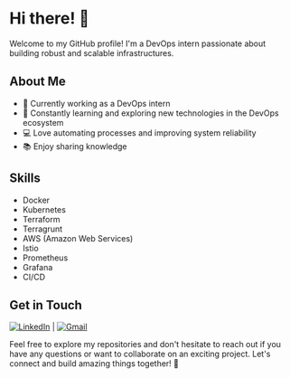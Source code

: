 # Hi there! 👋

Welcome to my GitHub profile! I'm a DevOps intern passionate about building robust and scalable infrastructures. 

## About Me

- 💼 Currently working as a DevOps intern
- 🌱 Constantly learning and exploring new technologies in the DevOps ecosystem
- 💻 Love automating processes and improving system reliability
- 📚 Enjoy sharing knowledge

## Skills

- Docker
- Kubernetes
- Terraform
- Terragrunt
- AWS (Amazon Web Services)
- Istio
- Prometheus
- Grafana
- CI/CD

## Get in Touch

[![LinkedIn](https://img.shields.io/badge/linkedin-%230077B5.svg?style=for-the-badge&logo=linkedin&logoColor=white)](https://www.linkedin.com/in/e-laineramos/) | [![Gmail](https://img.shields.io/badge/Gmail-D14836?style=for-the-badge&logo=gmail&logoColor=white)](mailto:correa.elaineramos@gmail.com)


Feel free to explore my repositories and don't hesitate to reach out if you have any questions or want to collaborate on an exciting project. Let's connect and build amazing things together! 🚀
